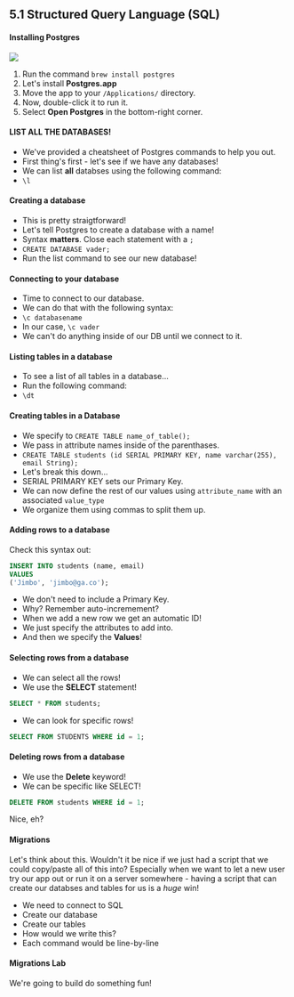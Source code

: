 ## 5.1 Structured Query Language (SQL)






#### Installing Postgres

<img src='http://postgresapp.com/img/PostgresAppIconLarge.png'>

1.  Run the command `brew install postgres`
2.  Let's install **Postgres.app**
3.  Move the app to your `/Applications/` directory.
4.  Now, double-click it to run it.
5.  Select **Open Postgres** in the bottom-right corner.




####  LIST ALL THE DATABASES!

* We've provided a cheatsheet of Postgres commands to help you out.
* First thing's first - let's see if we have any databases!
* We can list **all** databses using the following command:
* `\l`



#### Creating a database

* This is pretty straigtforward!
* Let's tell Postgres to create a database with a name!
* Syntax **matters**. Close each statement with a `;`
* `CREATE DATABASE vader;`
* Run the list command to see our new database!



#### Connecting to your database

* Time to connect to our database.
* We can do that with the following syntax:
* `\c databasename`
* In our case, `\c vader`
* We can't do anything inside of our DB until we connect to it.



#### Listing tables in a database

* To see a list of all tables in a database...
* Run the following command:
* `\dt`



####  Creating tables in a Database

* We specify to `CREATE TABLE name_of_table();`
* We pass in attribute names inside of the parenthases.
* `CREATE TABLE students (id SERIAL PRIMARY KEY, name varchar(255), email String);`
* Let's break this down...
* SERIAL PRIMARY KEY sets our Primary Key.
* We can now define the rest of our values using `attribute_name` with an associated `value_type`
* We organize them using commas to split them up.




#### Adding rows to a database

Check this syntax out:

```sql
INSERT INTO students (name, email)
VALUES
('Jimbo', 'jimbo@ga.co');
```

* We don't need to include a Primary Key.
* Why? Remember auto-incremement?
* When we add a new row we get an automatic ID!
* We just specify the attributes to add into.
* And then we specify the **Values**!



#### Selecting rows from a database

* We can select all the rows!
* We use the **SELECT** statement!

```sql
SELECT * FROM students;
```

* We can look for specific rows!

```sql
SELECT FROM STUDENTS WHERE id = 1;
```



#### Deleting rows from a database

* We use the **Delete** keyword!
* We can be specific like SELECT!


```sql
DELETE FROM students WHERE id = 1;
```

Nice, eh?



#### Migrations

Let's think about this. Wouldn't it be nice if we just had a script that we could copy/paste all of this into? Especially when we want to let a new user try our app out or run it on a server somewhere - having a script that can create our databses and tables for us is a *huge* win!

* We need to connect to SQL
* Create our database
* Create our tables
* How would we write this?
* Each command would be line-by-line



#### Migrations Lab

We're going to build do something fun!
